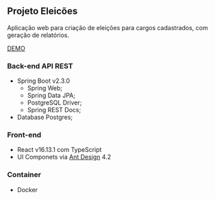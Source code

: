 ## Projeto Eleicões

Aplicação web para criação de eleições para cargos cadastrados, com geração de relatórios.

[DEMO](https://eleicoes.tec.pet/)

### Back-end API REST

- Spring Boot v2.3.0
    - Spring Web;
    - Spring Data JPA;
    - PostgreSQL Driver;
    - Spring REST Docs;
- Database Postgres;

### Front-end

- React v16.13.1 com TypeScript
- UI Componets via [Ant Design](https://ant.design/) 4.2

### Container
- Docker
